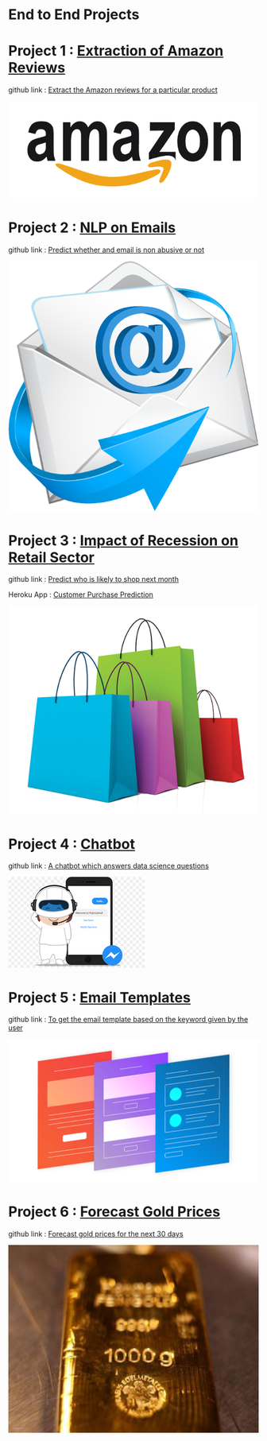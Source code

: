 # End to End Projects


# Project 1 : [Extraction of Amazon Reviews](https://ansu-dipin.github.io/project1reviews/)

github link : [Extract the Amazon reviews for a particular product](https://github.com/ANSU-DIPIN/project1reviews)

![](/Images/amazon_image.png)

# Project 2 : [NLP on Emails](https://ansu-dipin.github.io/project2emails/)

github link : [Predict whether and email is non abusive or not](https://github.com/ANSU-DIPIN/project2emails)

![](/Images/emails_image.png)

# Project 3 : [Impact of Recession on Retail Sector](https://ansu-dipin.github.io/project3customer/)

github link : [Predict who is likely to shop next month](https://github.com/ANSU-DIPIN/project3customer)

Heroku App :  [Customer Purchase Prediction](https://customerpurchaseprediction.herokuapp.com/)

![](/Images/shopping_image.png)

# Project 4 : [Chatbot](https://ansu-dipin.github.io/project3customer/)

github link : [A chatbot which answers data science questions](https://github.com/ANSU-DIPIN/project3customer)

![](/Images/images.png)

# Project 5 : [Email Templates](https://ansu-dipin.github.io/project3customer/)

github link : [To get the email template based on the keyword given by the user](https://github.com/ANSU-DIPIN/project3customer)

![](/Images/email-templates-header.png)

# Project 6 : [Forecast Gold Prices](https://ansu-dipin.github.io/project3customer/)

github link : [Forecast gold prices for the next 30 days](https://github.com/ANSU-DIPIN/project3customer)

![](/Images/gold-rate-today-gold-silver-gain-as-demand-rises-on-flare-up-in-mid-east-tensions.jpg)
